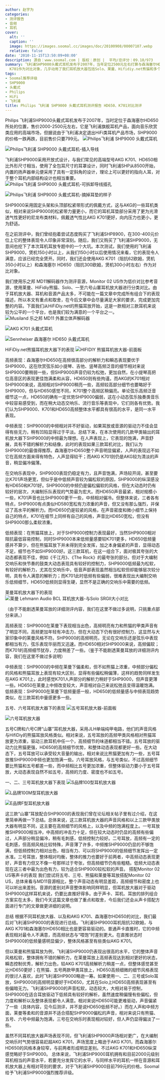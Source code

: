 ```yaml
---
author: 赵宇为
categories:
- 测评报告
- 音频
- 耳机
cover:
  alt: ''
  caption: ''
  image: https://images.soomal.cc/images/doc/20100908/00007107.webp
  relative: false
date: '2010-11-15T13:50:09+08:00'
description: 源自：www.soomal.com | 版权：原创 |  平均/总评分：09.18/973
summary: 飞利浦SHP9000头戴式耳机发布于2007年，当年定位2500元左右打算与森海塞尔HD650，而时至今日它的售价只要799元。我们本次评测主要使用森海塞尔HD650和AKG
  K701作为对比对象，几乎动用了我们耳机放大器包括Solo、莱曼、Hifidiy.net熊猫和多个价格低廉的山寨产品，SHP9000的表现会如何？
tags:
- Soomal推荐评级
- SHP9000
- 头戴式
- Philips
- HiFi
- 飞利浦
title: Philips 飞利浦 SHP9000 头戴式耳机测评报告 HD650、K701对比测评
---
```


Philips 飞利浦SHP9000头戴式耳机发布于2007年，当时定位于森海塞尔HD650所处的位置，售价2000-2500元左右，它是飞利浦旗舰耳机产品，面向音乐欣赏类应用的高端市场，但据说由于飞利浦决定退出HiFi类耳机产品市场，SHP9000的价格一跌再跌，目前售价只要799元。
![Philips飞利浦 SHP9000 头戴式耳机](https://images.soomal.cc/images/doc/20100908/00007107.webp)




![Philips飞利浦 SHP9000 头戴式耳机-插入导线](https://images.soomal.cc/images/doc/20100908/00007112.webp)




飞利浦SHP9000采用开放式设计，与我们常见的高端型号AKG K701、HD650相比外形尺寸相当，使用了全包耳尺寸的耳罩设计，同时飞利浦SHP从8500开始，内置的扬声器单元便采用了具有一定斜角的设计，理论上可以更好的指向人耳，对于整个耳机内部结构设计也相当重要。
![Philips飞利浦 SHP9000 头戴式耳机-可拆卸导线插孔](https://images.soomal.cc/images/doc/20100908/00007111.webp)




![Philips飞利浦 SHP9000 头戴式耳机-摘掉耳垫的样子](https://images.soomal.cc/images/doc/20100908/00007114.webp)




SHP9000采用固定头架和头顶部松紧带形式的佩戴方式，这与AKG的一些耳机类似，相对来说SHP9000的松紧带力量更小，而它的耳机耳垫部分采用了更为光滑透气性更好的尼龙布类材料，佩戴透气性比AKG K701更好，向内压力也更小，更为舒适。

在之前测评中，我们曾经抱着尝试态度购买了飞利浦SHP8900，在300-400元价位上它的整体表现令人印象非常深刻。随后，我们又购买了飞利浦SHP9000，无意间也挖下了本次耳机耳放专题中的一个大坑。本次测试，我们使用的飞利浦SHP9000，煲机150小时以上，从我们150小时以后使用情况来看，它的表现令人满意，应该已经完全煲开。同时，我们还会使用AKG K701（阻抗62欧姆，煲机350小时以上）和森海塞尔 HD650（阻抗300欧姆，煲机300小时左右）作为对比对象。

我们使用乐之邦 MD11解码器作为测评音源，Monitor 02 US作为低价对比参考音源，使用莱曼、HiFidiy熊猫、Solo、一至六号山寨耳机放大器进行分类对比。由于耳机放大器、耳机和音源产品太多，不可能在一篇文章中完成所有组合下的表现描述，所以本文有重点和取舍，在今后文章中会尽量满足大家的要求，完成更加完整的内容。下面我们从HiFiDiy.net的熊猫耳放开始，这是一款相对三款耳机来说较为公平的一个平台，也是我们较为满意的一个平台之一。
![Musiland 乐之邦 MD11 外置立体声解码器](https://images.soomal.cc/images/doc/20100725/00006495.webp)




![AKG K701 头戴式耳机](https://images.soomal.cc/images/doc/20100722/00006453.webp)




![Sennheiser 森海塞尔 HD650 头戴式耳机](https://images.soomal.cc/images/doc/20100703/00006217.webp)




HiFiDiy.net熊猫耳机放大器下的表现
![HIFIDIY 熊猫耳机放大器-前面板](https://images.soomal.cc/images/doc/20101018/00007746.webp)




高频表现：森海塞尔HD650在高频很高部分的解析力和瞬态表现要优于SHP9000，这在欣赏弦乐如小提琴、吉他、竖琴高频泛音的细节相对来说SHP9000要稍弱一些，但SHP9000声音仍较为松弛，更加自然，在小提琴高把位高音区的表现更佳饱满柔和从容，HD650则有些拘谨。而AKG的K701相对SHP9000来说，高频相对SHP9000稍亮一些，高频较高部分细节也要略好于SHP9000，但与HD650感觉不同，K701整个高频区稍偏亮。单论弦乐高频泛音细节这一点，HD650的确有一定优势SHP9000偏弱，这在小动态弦乐独奏类音乐中较容易感受到，而在稍大动态交响乐、流行音乐等表现中，它们则各有优势。我们认为SHP9000、K701和HD650高频整体水平都具有很高的水平，是同一水平表现。

中频表现：SHP9000的中频相对并不好驱动，如果耳放或音源的驱动力不佳会显得有些无力，稍有凹陷显得过于平淡。总结下来，在本次使用的几款甲类输出的耳机放大器下SHP9000的中频最为理想。在人声表现上，它表现的饱满，声音舒展，具有不错的解析力和结像，此时的表现如果三款耳机对比，我们认为SHP9000的最值得推荐。森海塞尔HD650整个声音明显偏紧，人声的表现远不如它在高频方面来得有特色，人声显得较干；而AKG K701则仍是AKG较为清淡的声音，稍显偏冷偏薄。

在交响乐表现中，SHP9000表现仍稳定有力，且声音饱满，声场较开阔，甚至要比K701声场更宽，但似乎是中低频声音较为偏松软的原因，SHP9000的纵深感没有HD650和K701好。SHP9000的中频仍是偏松偏软的风格，但在大动态时仍有较好的层次，大编制乐队表现的气势最为宏大。而HD650声音最紧，相对规模小一些，K701声音也比SHP9000更干一些，中频相对偏冷。但整体来说，三者各有特点，SHP9000有点类似HD580宽松有力浓重的声音，但又没有那么强烈，并保证了高水平的解析力。而HD650仍是较紧的风格，在声音密度和微小细节上保持自己的特点，K701在细节上同样有自己的风格，声音比HD650宽松，但没有SHP9000那么柔软浓重。

低频表现：在熊猫耳放上，对于SHP9000控制力表现最好，当然SHP9000相对阻抗最低容易控制，同时SHP9000本来低频量感要较K701更多，HD650低频量感并不算少，但在熊猫耳放下并未得到完全发挥，加之本身偏紧的声音，显得动态不足，细节也不如SHP9000好。这三款耳机，在这一组合下，面对极其夸张的大动态都表现不佳，例如《千江月》、《The Rock》的最夸张的部分。但对于大编制交响乐和快节奏的鼓类大动态表现具有较好的控制力，SHP9000低频最为松软，有较好的解析力，尤其在交响乐中，低音声部表现虽然相当松软但却能够层次较分明，具有令人满意的解析力；而K701此时低频有些偏弱，很难表现出大编制交响乐低频细节，HD650低频则显得生硬，显然不是正确的交响乐中需要的低频。

莱曼耳机放大器下的表现
![莱曼 Lehmann Audio BCL 耳机放大器-与Solo SRGII大小对比](https://images.soomal.cc/images/doc/20101011/00007561.webp)





（由于不能剧透莱曼耳放的详细测评内容，我们在这里不做过多说明，只挑重点部分来讲。）


高频表现：SHP9000在莱曼下表现相当出色，高频明亮有力和熊猫的甲类声音有了明显不同，高频更加年轻有冲击力，但在大动态下仍有很好控制力，这显然与大家印象中的莱曼风格不符。SHP9000的高频明亮，无论在交响乐还是弦乐中表现都相当有力，弦乐表现华丽而又迅速。而HD650相对SHP9000来说，高频偏软；而K701的高频细节犹存，力度稍差了一些。（鉴于不能剧透莱曼耳放的详细测评内容，我们在这里不做过多说明）

中频表现：SHP9000的中频在莱曼下偏柔和，但不如熊猫上浓重，中频部分偏松的风格和熊猫耳放上表现有较大区别，显得有些偏松稍偏薄，这样的趋势同样发生在AKG K701上，此时感觉K701人声部分的解析力稍好于SHP9000，但声音更薄一些。HD650在莱曼上中频改变较大，声音相对自己来说松弛且变得温暖饱满。
低频表现：SHP9000在莱曼下低频量感一般，HD650的低频量感与中频表现趋势类似，在三款耳机中量感更多一些。

五号、六号耳机放大器下的表现
![五号耳机放大器-前面板](https://images.soomal.cc/images/doc/20101029/00007875.webp)




![六号耳机放大器](https://images.soomal.cc/images/doc/20101031/00007914.webp)






五号C牌和六号C牌“山寨”耳机放大器，采用JLH单端纯甲电路，他们的声音风格与HifiDiy的熊猫耳放风格类似。相对来说，五号耳放的高频甲类风格相对熊猫耳放更为浓重，驱动三款耳机中任一个，高频细节的味道都相当不错。五号耳放的驱动力比熊猫更强，HD650的高频细节优势，和整体动态表现都更好一些。在大动态下，五号耳放可以承受较大音量的输出，相对来说比熊猫更加有力一些，五号耳放推SHP9000中频也更加饱满一些。六号耳放风格，与五号类似，不过高频细节要比熊猫和五号都差一些，而中频相比五号更加浓重，但整体驱动力要小于五号耳放，大动态表现自然不如五号，高频的力度、密度也不如五号。

一、二、三号耳机放大器下表现
![S品牌100型耳机放大器](https://images.soomal.cc/images/doc/20101008/00007535.webp)




![L品牌100M型耳机放大器](https://images.soomal.cc/images/doc/20101009/00007546.webp)




![E品牌F型耳机放大器](https://images.soomal.cc/images/doc/20101013/00007599.webp)






这三款“山寨”耳放配合SHP9000的表现我们曾在论坛相关帖子里有过介绍，在这里简单再做一下总结。总体来说，这三款耳机放大器的声音风格和以上三款甲类放大器有明显不同，这主要在高频细节的风格上，以及中频的饱满程度上。一号耳放推SHP9000相当冲，中高频的冲击力十足，但在较大动态时仍显的高频有些偏过，人声部分稍显偏冷，稍有毛刺感，低频控制力较好。二号耳放，高频有一定的毛刺感，但高频风格比较特殊，声音薄了许多，中频推SHP9000仍显的不够饱满，但低频控制力相对出色，相当有力、可以将SHP9000的低频细节发挥出一定水准。三号耳放，整体相对均衡，整体的推力也要好于前两者，中高频动态表现更好，声音有力但又不像一号那样过于夸张，但高频细节仍有些粗糙。低频大动态表现在这三者中最为出色有力，较为适合SHP9000较松软的声音。
搭配Monitor 02 US等声卡的表现
我们尝试将五号、三号、熊猫和莱曼等耳放搭配Monitor 02 US，总体来看与MD11音源相比，整个声音动态有明显差距，高频细节和密度上也可以听出来差别。音源的差别对声音整体影响同样明显，但耳机放大器对于驱动SHP9000这样耳机来说，仍要比直推好得多。由于声卡、耳机、耳放的排列组合方案实在太多，我们今天这篇文章也做了重点和取舍，今后我们还会从声卡搭配方面进行专门的文章做更详细的说明。

总结
根据不同耳机放大器、以及和AKG K701、森海塞尔HD650的对比，我们最后对飞利浦SHP9000的表现进行总结。飞利浦SHP9000耳机阻抗32欧姆，与AKG K701和森海塞尔HD650相比也是更容易驱动的。普通声卡直推时，它的中频表现相对最令人不满意，而高频状态与“喂饱”时差别更大。在直推状态时SHP9000的低频量感明显偏少，整体风格甚至有些类似AKG K701。

但以莱曼和熊猫耳放为例，飞利浦SHP9000仍表现出很高的水平，它的整体声音风格松软，整体拥有不错的解析力，在莱曼耳放上高频表现达到相对更好的状态，瞬态控制优秀，解析力出色，较AKG K701高频解析力稍差一点，但整体感觉甚至比HD650更好；在熊猫、五号两款甲类耳放上，HD650高频细微的细节风格表现的很讨人喜欢，此时飞利浦SHP9000略逊一筹。如果使用一、二、三号或Solo耳放，SHP9000的高频明显要好于HD650，尤其在Solo上HD650高频表现甚至有些偏暗无力。飞利浦SHP9000的声音松软，动态较大，大相对易于控制，SHP9000在适合耳放驱动下低频具有较好的解析，虽然速度稍偏慢有些偏松，但力度和解析以及整体表现都令人满意。相对来说HD650可能更难驱动，声音偏紧了一些（具体内容，见今后测评，并不是说HD650低频不好。）而在人声和中频方面，莱曼等柔和的音源并不适合搭配SHP9000偏松的声音，相对来说只有熊猫、五号、六号中频最为饱满，三号在交响乐时表现相对较好，但人声仍显得偏淡了一些。

虽然不同耳机放大器声场表现不同，但飞利浦SHP9000声场相对更广，在大编制交响乐时气势很容易赶超AKG K701，声场宽度上略逊于AKG K701，而森海塞尔HD650的风格本身较窄，与前两者形成明显差别。不过AKG K701和HD650纵深感觉略好于SHP9000。
总体来说，飞利浦SHP9000耳机拥有和目前2000元级别耳机相当的声音水平，若要充分发挥它的水平，与同样水平的耳机一样在音源和耳机放大器上有相对苛刻的要求，对于飞利浦SHP9000目前799元的价格，Soomal给予飞利浦SHP9000强烈推荐评级。